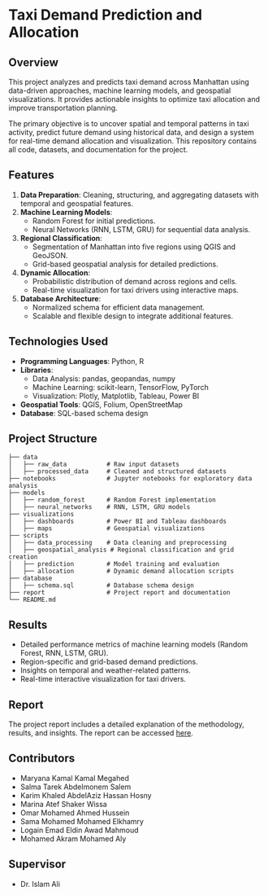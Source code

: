 # Taxi Demand Prediction and Allocation

## Overview
This project analyzes and predicts taxi demand across Manhattan using data-driven approaches, machine learning models, and geospatial visualizations. It provides actionable insights to optimize taxi allocation and improve transportation planning.

The primary objective is to uncover spatial and temporal patterns in taxi activity, predict future demand using historical data, and design a system for real-time demand allocation and visualization. This repository contains all code, datasets, and documentation for the project.

## Features

1. **Data Preparation**: Cleaning, structuring, and aggregating datasets with temporal and geospatial features.
2. **Machine Learning Models**:
   - Random Forest for initial predictions.
   - Neural Networks (RNN, LSTM, GRU) for sequential data analysis.
3. **Regional Classification**:
   - Segmentation of Manhattan into five regions using QGIS and GeoJSON.
   - Grid-based geospatial analysis for detailed predictions.
4. **Dynamic Allocation**:
   - Probabilistic distribution of demand across regions and cells.
   - Real-time visualization for taxi drivers using interactive maps.
5. **Database Architecture**:
   - Normalized schema for efficient data management.
   - Scalable and flexible design to integrate additional features.

## Technologies Used
- **Programming Languages**: Python, R
- **Libraries**:
  - Data Analysis: pandas, geopandas, numpy
  - Machine Learning: scikit-learn, TensorFlow, PyTorch
  - Visualization: Plotly, Matplotlib, Tableau, Power BI
- **Geospatial Tools**: QGIS, Folium, OpenStreetMap
- **Database**: SQL-based schema design

## Project Structure
```
├── data
│   ├── raw_data           # Raw input datasets
│   ├── processed_data     # Cleaned and structured datasets
├── notebooks              # Jupyter notebooks for exploratory data analysis
├── models
│   ├── random_forest      # Random Forest implementation
│   ├── neural_networks    # RNN, LSTM, GRU models
├── visualizations
│   ├── dashboards         # Power BI and Tableau dashboards
│   ├── maps               # Geospatial visualizations
├── scripts
│   ├── data_processing    # Data cleaning and preprocessing
│   ├── geospatial_analysis # Regional classification and grid creation
│   ├── prediction         # Model training and evaluation
│   ├── allocation         # Dynamic demand allocation scripts
├── database
│   ├── schema.sql         # Database schema design
├── report                 # Project report and documentation
└── README.md
```


## Results
- Detailed performance metrics of machine learning models (Random Forest, RNN, LSTM, GRU).
- Region-specific and grid-based demand predictions.
- Insights on temporal and weather-related patterns.
- Real-time interactive visualization for taxi drivers.

## Report
The project report includes a detailed explanation of the methodology, results, and insights. The report can be accessed [here](https://www.overleaf.com/read/qvcwjmddbxyd#888367).

## Contributors
- Maryana Kamal Kamal Megahed
- Salma Tarek Abdelmonem Salem
- Karim Khaled AbdelAziz Hassan Hosny
- Marina Atef Shaker Wissa
- Omar Mohamed Ahmed Hussein
- Sama Mohamed Mohamed Elkhamry
- Logain Emad Eldin Awad Mahmoud
- Mohamed Akram Mohamed Aly

## Supervisor
- Dr. Islam Ali



